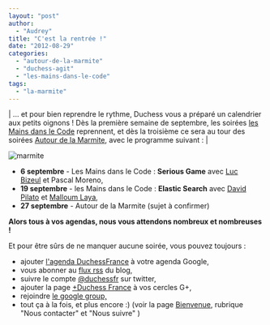 ```yaml
---
layout: "post"
author: 
  - "Audrey"
title: "C'est la rentrée !"
date: "2012-08-29"
categories: 
  - "autour-de-la-marmite"
  - "duchess-agit"
  - "les-mains-dans-le-code"
tags: 
  - "la-marmite"
---
```


| ... et pour bien reprendre le rythme, Duchess vous a préparé un calendrier aux petits oignons ! Dès la première semaine de septembre, les soirées [les Mains dans le Code](http://www.duchess-france.org/la-marmite/ "La Marmite") reprennent, et dès la troisième ce sera au tour des soirées [Autour de la Marmite](http://www.duchess-france.org/la-marmite/ "La Marmite"), avec le programme suivant : |

![](/assets/2012/08/2012-08-29-cest-la-rentree-2/marmite.png "marmite")

- **6 septembre** - Les Mains dans le Code : **Serious Game** avec [Luc Bizeul](http://twitter.com/LucBizeul "@LucBizeul") et Pascal Moreno,
- **19 septembre** - les Mains dans le Code : **Elastic Search** avec [David Pilato](http://twitter.com/dadoonet "@dadoonet") et [Malloum Laya](http://twitter.com/themalloum "@TheMalloum"),
- **27 septembre** - Autour de la Marmite (sujet à confirmer)

**Alors tous à vos agendas, nous vous attendons nombreux et nombreuses !**

Et pour être sûrs de ne manquer aucune soirée, vous pouvez toujours :

- ajouter [l'agenda DuchessFrance](http://www.duchess-france.org/les-autres-actions/#calendrier "Les autres actions - Calendrier") à votre agenda Google,
- vous abonner au [flux rss](http://feeds.feedburner.com/DuchessFrance "Flux RSS DuchessFr") du blog,
- suivre le compte [@duchessfr](http://twitter.com/duchessfr "@duchessfr") sur twitter,
- ajouter la page [+Duchess France](https://plus.google.com/100126942113197131039/posts "+Duchess France") à vos cercles G+,
- rejoindre [le google group,](https://sites.google.com/site/duchessfr/home "Google Group Duchess France")
- tout ça à la fois, et plus encore :) (voir la page [Bienvenue](http://www.duchess-france.org/bienvenue/ "Bienvenue"), rubrique "Nous contacter" et "Nous suivre" )
